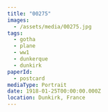 ```yaml
---
title: "00275"
images:
  - /assets/media/00275.jpg
tags:
  - gotha
  - plane
  - ww1
  - dunkerque
  - dunkirk
paperId:
  - postcard
mediaType: Portrait
date: 1918-01-25T00:00:00.000Z
location: Dunkirk, France
---
```

